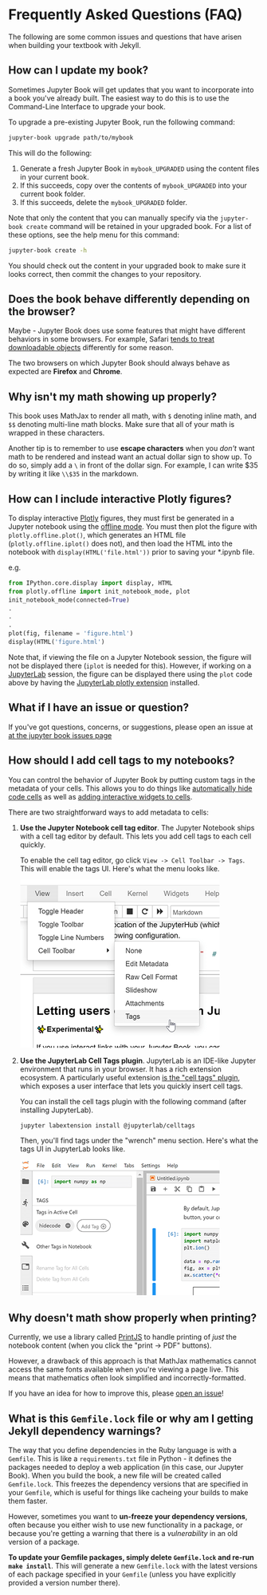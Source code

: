 # Frequently Asked Questions (FAQ)

The following are some common issues and questions that have arisen when
building your textbook with Jekyll.

## How can I update my book?

Sometimes Jupyter Book will get updates that you want to incorporate into
a book you've already built. The easiest way to do this is to use the Command-Line Interface to
upgrade your book.

To upgrade a pre-existing Jupyter Book, run the following command:

```bash
jupyter-book upgrade path/to/mybook
```

This will do the following:

1. Generate a fresh Jupyter Book in `mybook_UPGRADED` using the content files in your
   current book.
2. If this succeeds, copy over the contents of `mybook_UPGRADED` into your current book folder.
3. If this succeeds, delete the `mybook_UPGRADED` folder.

Note that only the content that you can manually specify via the `jupyter-book create` command
will be retained in your upgraded book. For a list of these options, see the help menu for this command:

```bash
jupyter-book create -h
```

You should check out the content in your upgraded book to make sure it looks correct, then
commit the changes to your repository.

## Does the book behave differently depending on the browser?

Maybe - Jupyter Book does use some features that might have different behaviors in
some browsers. For example, Safari [tends to treat downloadable objects](https://github.com/jupyter/jupyter-book/pull/104#issuecomment-462461188)
differently for some reason.

The two browsers on which Jupyter Book should always behave as expected are
**Firefox** and **Chrome**.

## Why isn't my math showing up properly?

This book uses MathJax to render all math, with `$` denoting inline math,
and `$$` denoting multi-line math blocks. Make sure that all of your math
is wrapped in these characters.

Another tip is to remember to use **escape characters** when you *don't* want
math to be rendered and instead want an actual dollar sign to show up.
To do so, simply add a `\` in front of the dollar sign. For example, I
can write \$35 by writing it like `\\$35` in the markdown.

## How can I include interactive Plotly figures?

To display interactive [Plotly](https://plot.ly/python/) figures, they must
first be generated in a Jupyter notebook using the [offline mode](https://plot.ly/python/offline/).
You must then plot the figure with `plotly.offline.plot()`, which generates an HTML file (`plotly.offline.iplot()` does not),
and then load the HTML into the notebook with `display(HTML('file.html'))` prior to saving your *.ipynb file.

e.g.

```python
from IPython.core.display import display, HTML
from plotly.offline import init_notebook_mode, plot
init_notebook_mode(connected=True)
.
.
.
plot(fig, filename = 'figure.html')
display(HTML('figure.html')
```

Note that, if viewing the file on a Jupyter Notebook session, the figure will not be displayed there (`iplot` is needed for this). However, if working on a [JupyterLab](https://github.com/binder-examples/jupyterlab) session, the figure can be displayed there using the `plot` code above by having the [JupyterLab plotly extension](https://github.com/jupyterlab/jupyter-renderers/tree/master/packages/plotly-extension) installed.

## What if I have an issue or question?

If you've got questions, concerns, or suggestions, please open an issue at
[at the jupyter book issues page](https://github.com/jupyter/jupyter-book/issues)

## How should I add cell tags to my notebooks?

You can control the behavior of Jupyter Book by putting custom tags
in the metadata of your cells. This allows you to do things like
[automatically hide code cells](../features/hiding) as well as
[adding interactive widgets to cells](../features/interactive_cells).

There are two straightforward ways to add metadata to cells:

1. **Use the Jupyter Notebook cell tag editor**. The Jupyter Notebook ships with a
   cell tag editor by default. This lets you add cell tags to each cell quickly.

   To enable the cell tag editor, go click `View -> Cell Toolbar -> Tags`. This
   will enable the tags UI. Here's what the menu looks like.

   ![](../images/tags_notebook.png)

2. **Use the JupyterLab Cell Tags plugin**. JupyterLab is an IDE-like Jupyter
   environment that runs in your browser. It has a rich extension ecosystem.
   A particularly useful extension
   [is the "cell tags" plugin](https://github.com/jupyterlab/jupyterlab-celltags),
   which exposes a user interface that lets you quickly insert cell tags.

   You can install the cell tags plugin with the following command (after installing
   JupyterLab).

   ```bash
   jupyter labextension install @jupyterlab/celltags
   ```

   Then, you'll find tags under the "wrench" menu section.
   Here's what the tags UI in JupyterLab looks like.

   ![](../images/tags_jupyterlab.png)


## Why doesn't math show properly when printing?

Currently, we use a library called [PrintJS](https://printjs.crabbly.com/) to handle
printing of *just* the notebook content (when you click the "print -> PDF" buttons).

However, a drawback of this approach is that MathJax mathematics cannot access the
same fonts available when you're viewing a page live. This means that mathematics often
look simplified and incorrectly-formatted.

If you have an idea for how to improve this, please
[open an issue](https://github.com/jupyter/jupyter-book/issues?q=is%3Aissue+is%3Aopen+sort%3Aupdated-desc)!

## What is this `Gemfile.lock` file or why am I getting Jekyll dependency warnings?

The way that you define dependencies in the Ruby language is with a `Gemfile`. This is
like a `requirements.txt` file in Python - it defines the packages needed to deploy
a web application (in this case, our Jupyter Book). When you build the book, a new
file will be created called `Gemfile.lock`. This freezes the dependency versions that
are specified in your `Gemfile`, which is useful for things like cacheing your builds
to make them faster.

However, sometimes you want to **un-freeze your dependency versions**, often because
you either wish to use new functionality in a package, or because you're getting
a warning that there is a _vulnerability_ in an old version of a package.

**To update your Gemfile packages, simply delete `Gemfile.lock` and re-run `make install`**.
This will generate a new `Gemfile.lock` with the latest versions of each package
specified in your `Gemfile` (unless you have explicitly provided a version number there).
